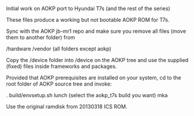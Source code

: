 Initial work on AOKP port to Hyundai T7s (and the rest of the series)

These files produce a working but not bootable AOKP ROM for T7s.

Sync with the AOKP jb-mr1 repo and make sure you remove all files (move them to another folder) from

/hardware
/vendor (all folders except aokp)

Copy the /device folder into /device on the AOKP tree and use the supplied (fixed) files inside frameworks and packages.

Provided that AOKP prerequisites are installed on your system, cd to the root folder of AOKP source tree and invoke:

. build/envsetup.sh
lunch (select the aokp_t7s build you want)
mka

Use the original ramdisk from 20130318 ICS ROM.